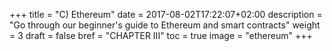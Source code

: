 +++
title = "C) Ethereum"
date = 2017-08-02T17:22:07+02:00
description = "Go through our beginner's guide to Ethereum and smart contracts"
weight = 3
draft = false
bref = "CHAPTER III"
toc = true
image = "ethereum"
+++
